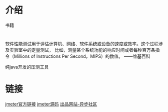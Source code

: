 # 介绍
书籍

#
软件性能测试用于评估计算机、网络、软件系统或设备的速度或效率。这个过程涉及实验室中的定量测试，
比如，测量某个系统功能的响应时间或者每秒百万条指令（Millions of Instructions Per Second，MIPS）的数值。
——维基百科

纯java开发的压测工具

# 链接
[jmeter官方链接](https://jmeter.apache.org/)
[jmeter源码](https://github.com/apache/jmeter)
[出品网站-异步社区](https://www.epubit.com/)